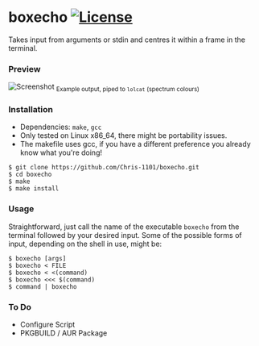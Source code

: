 # boxecho [![License](https://img.shields.io/github/license/Chris-1101/boxecho.svg)](https://github.com/Chris-1101/boxecho/blob/master/LICENSE.md)

Takes input from arguments or stdin and centres it within a frame in the terminal.

### Preview
![Screenshot](https://user-images.githubusercontent.com/28808441/45932374-60294480-bf7b-11e8-8378-91205a0d97a3.png)
<sub>Example output, piped to `lolcat` (spectrum colours)</sub>

### Installation
* Dependencies: `make`, `gcc`
* Only tested on Linux x86_64, there might be portability issues.
* The makefile uses gcc, if you have a different preference you already know what you're doing!

```
$ git clone https://github.com/Chris-1101/boxecho.git
$ cd boxecho
$ make
$ make install
```

### Usage
Straightforward, just call the name of the executable `boxecho` from the terminal followed by your desired input. Some of the possible forms of input, depending on the shell in use, might be:
```
$ boxecho [args]
$ boxecho < FILE
$ boxecho < <(command)
$ boxecho <<< $(command)
$ command | boxecho
```

### To Do
* Configure Script
* PKGBUILD / AUR Package
